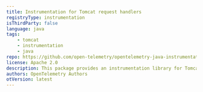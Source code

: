 ```yaml
---
title: Instrumentation for Tomcat request handlers
registryType: instrumentation
isThirdParty: false
language: java
tags:
    - tomcat
    - instrumentation
    - java
repo: https://github.com/open-telemetry/opentelemetry-java-instrumentation/tree/main/instrumentation/tomcat
license: Apache 2.0
description: This package provides an instrumentation library for Tomcat
authors: OpenTelemetry Authors
otVersion: latest
---
```


